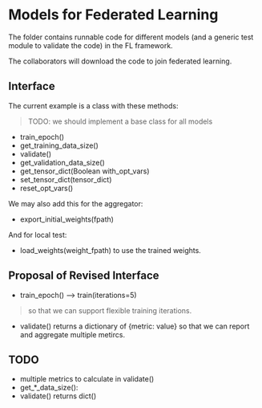 # Models for Federated Learning

The folder contains runnable code for different models (and a generic test module to validate the code) in the FL framework. 

The collaborators will download the code to join federated learning. 


## Interface
The current example is a class with these methods:
> TODO: we should implement a base class for all models

* train_epoch()
* get_training_data_size()
* validate()
* get_validation_data_size()
* get_tensor_dict(Boolean with_opt_vars)
* set_tensor_dict(tensor_dict)
* reset_opt_vars()

We may also add this for the aggregator:

* export_initial_weights(fpath)


And for local test:
* load_weights(weight_fpath)
    to use the trained weights.


## Proposal of Revised Interface

* train_epoch() --> train(iterations=5)
> so that we can support flexible training iterations.
* validate() returns a dictionary of {metric: value} so that we can report and aggregate multiple metircs.


## TODO

* multiple metrics to calculate in validate()
* get_*_data_size(): 
* validate() returns dict()

